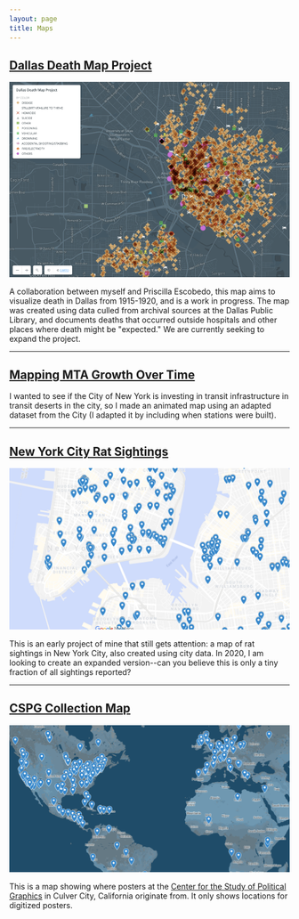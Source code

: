 ```yaml
---
layout: page
title: Maps
---
```


## [Dallas Death Map Project](https://isawil.carto.com/builder/c4402a6d-038f-412b-a3dc-1aa6f164a651/embed)

![Screenshot of the Dallas Death Map](https://github.com/isawil/isawil.github.io/blob/master/assets/ddm-2019-02.png?raw=true)

A collaboration between myself and Priscilla Escobedo, this map aims to visualize death in Dallas from 1915-1920, and is a work in progress. The map was created using data culled from archival sources at the Dallas Public Library, and documents deaths that occurred outside hospitals and other places where death might be "expected." We are currently seeking to expand the project.

---

## [Mapping MTA Growth Over Time](https://isawil.carto.com/builder/3f9cd1f6-cfd4-4138-a47c-768bb263ad2a/embed)

I wanted to see if the City of New York is investing in transit infrastructure in transit deserts in the city, so I made an animated map using an adapted dataset from the City (I adapted it by including when stations were built).

---

## [New York City Rat Sightings](https://bit.ly/nyc-rats/)

![Screenshot of the NYC Rat Sightings map](https://github.com/isawil/isawil.github.io/blob/master/assets/rm-2019.png?raw=true)

This is an early project of mine that still gets attention: a map of rat sightings in New York City, also created using city data. In 2020, I am looking to create an expanded version--can you believe this is only a tiny fraction of all sightings reported?

---

## [CSPG Collection Map](https://www.google.com/maps/d/u/1/viewer?mid=1H4HTwqOtP89PG-_t6jblj2RjzQ_uRzBj&ll=-3.81666561775622e-14%2C-68.89967108642077&z=1)

![Screenshot of the CSPG Collection Map](https://github.com/isawil/isawil.github.io/blob/master/assets/cspg-2019.png?raw=true)

This is a map showing where posters at the [Center for the Study of Political Graphics](https://wwww.politicalgraphics.org/) in Culver City, California originate from. It only shows locations for digitized posters.
